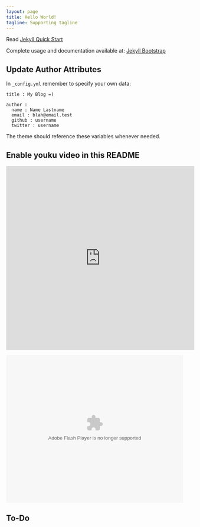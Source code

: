```yaml
---
layout: page
title: Hello World!
tagline: Supporting tagline
---
```


Read [Jekyll Quick Start](http://jekyllbootstrap.com/usage/jekyll-quick-start.html)

Complete usage and documentation available at: [Jekyll Bootstrap](http://jekyllbootstrap.com)

## Update Author Attributes

In `_config.yml` remember to specify your own data:
    
    title : My Blog =)
    
    author :
      name : Name Lastname
      email : blah@email.test
      github : username
      twitter : username

The theme should reference these variables whenever needed.
    
## Enable youku video in this README

<iframe height=498 width=510 src="http://player.youku.com/embed/XOTEzNjQ3NDA4" frameborder=0 allowfullscreen></iframe>

<embed src="http://player.youku.com/player.php/sid/XOTEzNjQ3NDA4/v.swf" allowFullScreen="true" quality="high" width="480" height="400" align="middle" allowScriptAccess="always" type="application/x-shockwave-flash"></embed>

## To-Do




